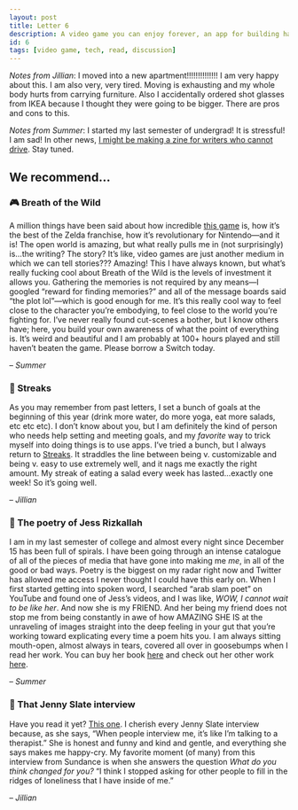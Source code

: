 ```yaml
---
layout: post
title: Letter 6
description: A video game you can enjoy forever, an app for building habits, a cool poet, and a Jenny Slate interview.
id: 6
tags: [video game, tech, read, discussion]
---
```


_Notes from Jillian_: I moved into a new apartment!!!!!!!!!!!!!! I am very happy about this. I am also very, very tired. Moving is exhausting and my whole body hurts from carrying furniture. Also I accidentally ordered shot glasses from IKEA because I thought they were going to be bigger. There are pros and cons to this.

_Notes from Summer_: I started my last semester of undergrad! It is stressful! I am sad! In other news, [I might be making a zine for writers who cannot drive](https://twitter.com/summabis/status/1089638974723780608). Stay tuned.

## We recommend…

### 🎮 Breath of the Wild

A million things have been said about how incredible [this game](https://www.zelda.com/breath-of-the-wild/) is, how it’s the best of the Zelda franchise, how it’s revolutionary for Nintendo—and it is! The open world is amazing, but what really pulls me in (not surprisingly) is…the writing? The story? It’s like, video games are just another medium in which we can tell stories??? Amazing! This I have always known, but what’s really fucking cool about Breath of the Wild is the levels of investment it allows you. Gathering the memories is not required by any means—I googled “reward for finding memories?” and all of the message boards said “the plot lol”—which is good enough for me. It’s this really cool way to feel close to the character you’re embodying, to feel close to the world you’re fighting for. I’ve never really found cut-scenes a bother, but I know others have; here, you build your own awareness of what the point of everything is. It’s weird and beautiful and I am probably at 100+ hours played and still haven’t beaten the game. Please borrow a Switch today.

– _Summer_

### 📱 Streaks

As you may remember from past letters, I set a bunch of goals at the beginning of this year (drink more water, do more yoga, eat more salads, etc etc etc). I don’t know about you, but I am definitely the kind of person who needs help setting and meeting goals, and my _favorite_ way to trick myself into doing things is to use apps. I’ve tried a bunch, but I always return to [Streaks](https://streaksapp.com/). It straddles the line between being v. customizable and being v. easy to use extremely well, and it nags me exactly the right amount. My streak of eating a salad every week has lasted...exactly one week! So it’s going well.

– _Jillian_

### 📖 The poetry of Jess Rizkallah

I am in my last semester of college and almost every night since December 15 has been full of spirals. I have been going through an intense catalogue of all of the pieces of media that have gone into making me _me_, in all of the good or bad ways. Poetry is the biggest on my radar right now and Twitter has allowed me access I never thought I could have this early on. When I first started getting into spoken word, I searched “arab slam poet” on YouTube and found one of Jess’s videos, and I was like, _WOW, I cannot wait to be like her_. And now she is my FRIEND. And her being my friend does not stop me from being constantly in awe of how AMAZING SHE IS at the unraveling of images straight into the deep feeling in your gut that you’re working toward explicating every time a poem hits you. I am always sitting mouth-open, almost always in tears, covered all over in goosebumps when I read her work. You can buy her book [here](https://www.uapress.com/product/the-magic-my-body-becomes/) and check out her other work [here](https://www.jessrizkallah.com/).   

– _Summer_

### 💬 That Jenny Slate interview

Have you read it yet? [This one](https://www.vulture.com/2019/01/jenny-slate-interview-the-sunlight-night-at-sundance.html).  I cherish every Jenny Slate interview because, as she says, “When people interview me, it’s like I’m talking to a therapist.” She is honest and funny and kind and gentle, and everything she says makes me happy-cry. My favorite moment (of many) from this interview from Sundance is when she answers the question *What do you think changed for you?* “I think I stopped asking for other people to fill in the ridges of loneliness that I have inside of me.”

– _Jillian_
